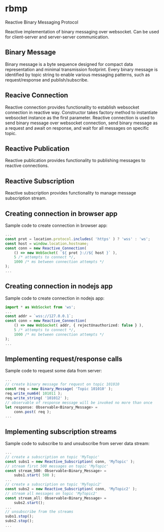 # rbmp
Reactive Binary Messaging Protocol

Reactive implementation of binary messaging over websocket.
Can be used for client-server and server-server communication.


## Binary Message
Binary message is a byte sequence designed for compact data representation and minimal transmission footprint.
Every binary message is identified by topic string to enable various messaging patterns, such as request/response and publish/subscribe.


## Reacive Connection
Reactive connection provides functionality to establish websocket connection in reactive way.
Constructor takes factory method to instantiate websocket instance as the first parameter.
Reactive connection is used to send binary message over websocket connection,
 send binary message as a request and await on response,
 and wait for all messages on specific topic.


## Reactive Publication
Reactive publication provides functionality to publishing messages to reactive connections.


## Reactive Subscription
Reactive subscription provides functionality to manage message subscription stream.


## Creating connection in browser app
Sample code to create connection in browser app:

```ts
...
const prot = location.protocol.includes( 'https' ) ? 'wss' : 'ws';
const host = window.location.hostname;
const conn = new Reactive_Connection(
	() => new WebSocket( `${ prot }://${ host }` ),
	5 /* attempts to connect */,
	1000 /* ms between connection attempts */
);
...
```


## Creating connection in nodejs app
Sample code to create connection in nodejs app:

```ts
import * as WebSocket from 'ws';
...
const addr = `wss://127.0.0.1`;
const conn = new Reactive_Connection(
	() => new WebSocket( addr, { rejectUnauthorized: false } ),
	5 /* attempts to connect */,
	1000 /* ms between connection attempts */
);
...
```


## Implementing request/response calls
Sample code to request some data from server:

```ts
...
// create binary message for request on topic 101010
const req = new Binary_Message( 'Topic 101010' );
req.write_num64( 101011 );
req.write_string( '101012' );
// observable of response message will be invoked no more than once
let response: Observable<Binary_Message> =
	conn.post( req );
...
```


## Implementing subscription streams
Sample code to subscribe to and unsubscribe from server data stream:

```ts
...
// create a subscription on topic 'MyTopic'
const subs1 = new Reactive_Subscription( conn, 'MyTopic' );
// stream first 500 messages on topic 'MyTopic'
const stream_500: Observable<Binary_Message> =
	subs1.start( 500 );
...
// create a subscription on topic 'MyTopic2'
const subs2 = new Reactive_Subscription( conn, 'MyTopic2' );
// stream all messages on topic 'MyTopic2'
const stream_all: Observable<Binary_Message> =
	subs2.start();
...
// unsubscribe from the streams
subs1.stop();
subs2.stop();
...
```
